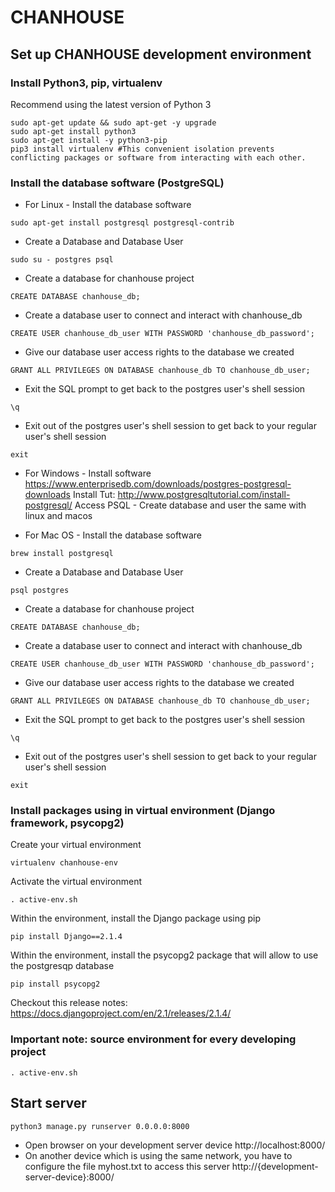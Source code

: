 # CHANHOUSE
## Set up CHANHOUSE development environment
### Install Python3, pip, virtualenv
Recommend using the latest version of Python 3
```console
sudo apt-get update && sudo apt-get -y upgrade
sudo apt-get install python3
sudo apt-get install -y python3-pip
pip3 install virtualenv #This convenient isolation prevents conflicting packages or software from interacting with each other.
```
### Install the database software (PostgreSQL)
- For Linux - Install the database software
```console
sudo apt-get install postgresql postgresql-contrib 
``` 
- Create a Database and Database User 
```console 
sudo su - postgres psql 
``` 
- Create a database for chanhouse project 
```console 
CREATE DATABASE chanhouse_db; 
``` 
- Create a database user to connect and interact with chanhouse_db 
```console 
CREATE USER chanhouse_db_user WITH PASSWORD 'chanhouse_db_password'; 
``` 
- Give our database user access rights to the database we created
```console
GRANT ALL PRIVILEGES ON DATABASE chanhouse_db TO chanhouse_db_user;
```
- Exit the SQL prompt to get back to the postgres user's shell session
```console
\q
```
- Exit out of the postgres user's shell session to get back to your regular user's shell session
```console
exit
```
- For Windows - Install software
    https://www.enterprisedb.com/downloads/postgres-postgresql-downloads
    Install Tut: http://www.postgresqltutorial.com/install-postgresql/
    Access PSQL - Create database and user the same with linux and macos 
    
- For Mac OS - Install the database software
```console
brew install postgresql
```
- Create a Database and Database User
```console
psql postgres
```
- Create a database for chanhouse project
```console
CREATE DATABASE chanhouse_db;
```
- Create a database user to connect and interact with chanhouse_db
```console
CREATE USER chanhouse_db_user WITH PASSWORD 'chanhouse_db_password';
```
- Give our database user access rights to the database we created
```console
GRANT ALL PRIVILEGES ON DATABASE chanhouse_db TO chanhouse_db_user;
```
- Exit the SQL prompt to get back to the postgres user's shell session
```console
\q
```
- Exit out of the postgres user's shell session to get back to your regular user's shell session
```console
exit
```

### Install packages using in virtual environment (Django framework, psycopg2)
Create your virtual environment
```console
virtualenv chanhouse-env
```
Activate the virtual environment
```console
. active-env.sh
```
Within the environment, install the Django package using pip
```console
pip install Django==2.1.4
```
Within the environment, install the psycopg2 package that will allow to use the postgresqp database
```console
pip install psycopg2
```
Checkout this release notes: https://docs.djangoproject.com/en/2.1/releases/2.1.4/
### Important note: source environment for every developing project
```console
. active-env.sh
```
## Start server
```console
python3 manage.py runserver 0.0.0.0:8000
```
- Open browser on your development server device
http://localhost:8000/
- On another device which is using the same network, you have to configure the file myhost.txt to access this server
http://{development-server-device}:8000/
